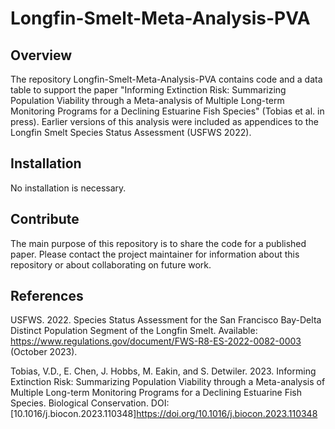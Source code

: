 # Longfin-Smelt-Meta-Analysis-PVA

## Overview
The repository Longfin-Smelt-Meta-Analysis-PVA contains code and a data table to support the paper "Informing Extinction Risk: Summarizing Population Viability through a Meta-analysis of Multiple Long-term Monitoring Programs for a Declining Estuarine Fish Species" (Tobias et al. in press). Earlier versions of this analysis were included as appendices to the Longfin Smelt Species Status Assessment (USFWS 2022).

## Installation
No installation is necessary.

## Contribute
The main purpose of this repository is to share the code for a published paper. Please contact the project maintainer for information about this repository or about collaborating on future work.

## References
USFWS. 2022. Species Status Assessment for the San Francisco Bay-Delta Distinct Population Segment of the Longfin Smelt. Available: https://www.regulations.gov/document/FWS-R8-ES-2022-0082-0003 (October 2023).

Tobias, V.D., E. Chen, J. Hobbs, M. Eakin, and S. Detwiler. 2023. Informing Extinction Risk: Summarizing Population Viability through a Meta-analysis of Multiple Long-term Monitoring Programs for a Declining Estuarine Fish Species. Biological Conservation. DOI: [10.1016/j.biocon.2023.110348]https://doi.org/10.1016/j.biocon.2023.110348
